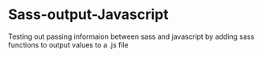 Sass-output-Javascript
======================

Testing out passing informaion between sass and javascript by adding sass functions to output values to a .js file